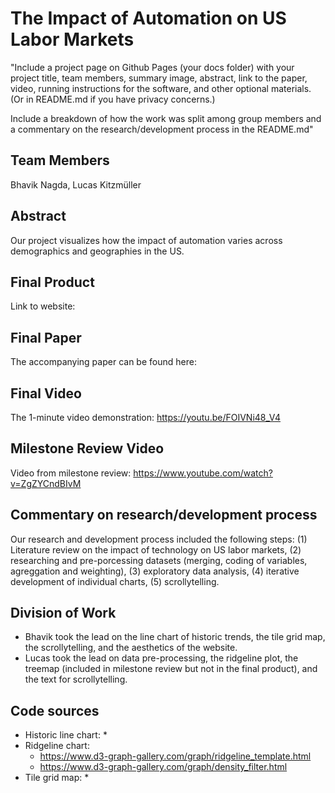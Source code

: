 # The Impact of Automation on US Labor Markets

"Include a project page on Github Pages (your docs folder) with your project title, team members, summary image, abstract, link to the paper, video, running instructions for the software, and other optional materials. (Or in README.md if you have privacy concerns.)

Include a breakdown of how the work was split among group members and a commentary on the research/development process in the README.md"

## Team Members
Bhavik Nagda, Lucas Kitzmüller

## Abstract
Our project visualizes how the impact of automation varies across demographics and geographies in the US.

## Final Product
Link to website: 

## Final Paper
The accompanying paper can be found here:

## Final Video
The 1-minute video demonstration: https://youtu.be/FOIVNi48_V4 

## Milestone Review Video
Video from milestone review: https://www.youtube.com/watch?v=ZgZYCndBIvM

##  Commentary on research/development process
Our research and development process included the following steps: (1) Literature review on the impact of technology on US labor markets, (2) researching and pre-porcessing datasets (merging, coding of variables, agreggation and weighting), (3) exploratory data analysis, (4) iterative development of individual charts, (5) scrollytelling. 

## Division of Work
* Bhavik took the lead on the line chart of historic trends, the tile grid map, the scrollytelling, and the aesthetics of the website.
* Lucas took the lead on data pre-processing, the ridgeline plot, the treemap (included in milestone review but not in the final product), and the text for scrollytelling.

## Code sources
* Historic line chart:
  *  
* Ridgeline chart:
  * https://www.d3-graph-gallery.com/graph/ridgeline_template.html
  * https://www.d3-graph-gallery.com/graph/density_filter.html
* Tile grid map: 
  * 
